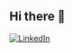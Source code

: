 ## Hi there 👋

<!--
**aaronong-dev/aaronong-dev** is a ✨ _special_ ✨ repository because its `README.md` (this file) appears on your GitHub profile.

Here are some ideas to get you started:

- 🔭 I’m currently working on ...
- 🌱 I’m currently learning ...
- 👯 I’m looking to collaborate on ...
- 🤔 I’m looking for help with ...
- 💬 Ask me about ...
- 📫 How to reach me: ...
- 😄 Pronouns: ...
- ⚡ Fun fact: ...
-->

[![LinkedIn](https://img.shields.io/badge/LinkedIn-blue?style=for-the-badge&logo=linkedin&logoColor=white)]([https://www.linkedin.com/in/YOUR-LINKEDIN-USERNAME/](https://www.linkedin.com/in/aaron-ong-77b642158/))


